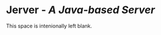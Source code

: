 Jerver - _A Java-based Server_
==============================

This space is intenionally left blank.
